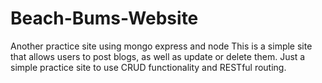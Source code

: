 # Beach-Bums-Website
Another practice site using mongo express and node
This is a simple site that allows users to post blogs, as well as update or delete them.
Just a simple practice site to use CRUD functionality and RESTful routing.
